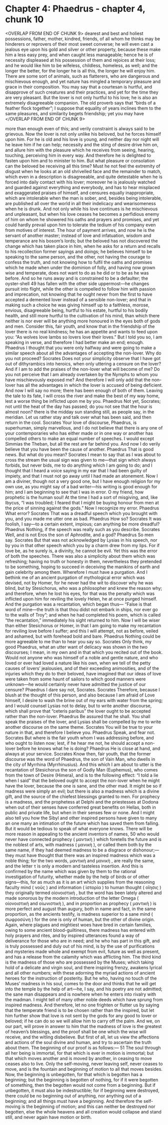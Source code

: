 # Chapter 4: Phaedrus - chapter 4, chunk 10

<OVERLAP FROM END OF CHUNK 9>
dearest and best and holiest possessions, father, mother, kindred, friends, of all whom he thinks may be hinderers or reprovers of their most sweet converse; he will even cast a jealous eye upon his gold and silver or other property, because these make him a less easy prey, and when caught less manageable; hence he is of necessity displeased at his possession of them and rejoices at their loss; and he would like him to be wifeless, childless, homeless, as well; and the longer the better, for the longer he is all this, the longer he will enjoy him. There are some sort of animals, such as flatterers, who are dangerous and mischievous enough, and yet nature has mingled a temporary pleasure and grace in their composition. You may say that a courtesan is hurtful, and disapprove of such creatures and their practices, and yet for the time they are very pleasant. But the lover is not only hurtful to his love; he is also an extremely disagreeable companion. The old proverb says that “birds of a feather flock together”; I suppose that equality of years inclines them to the same pleasures, and similarity begets friendship; yet you may have
</OVERLAP FROM END OF CHUNK 9>

more than enough even of this; and verily constraint is always said to be grievous. Now the lover is not only unlike his beloved, but he forces himself upon him. For he is old and his love is young, and neither day nor night will he leave him if he can help; necessity and the sting of desire drive him on, and allure him with the pleasure which he receives from seeing, hearing, touching, perceiving him in every way. And therefore he is delighted to fasten upon him and to minister to him. But what pleasure or consolation can the beloved be receiving all this time? Must he not feel the extremity of disgust when he looks at an old shrivelled face and the remainder to match, which even in a description is disagreeable, and quite detestable when he is forced into daily contact with his lover; moreover he is jealously watched and guarded against everything and everybody, and has to hear misplaced and exaggerated praises of himself, and censures equally inappropriate, which are intolerable when the man is sober, and, besides being intolerable, are published all over the world in all their indelicacy and wearisomeness when he is drunk. And not only while his love continues is he mischievous and unpleasant, but when his love ceases he becomes a perfidious enemy of him on whom he showered his oaths and prayers and promises, and yet could hardly prevail upon him to tolerate the tedium of his company even from motives of interest. The hour of payment arrives, and now he is the servant of another master; instead of love and infatuation, wisdom and temperance are his bosom’s lords; but the beloved has not discovered the change which has taken place in him, when he asks for a return and recalls to his recollection former sayings and doings; he believes himself to be speaking to the same person, and the other, not having the courage to confess the truth, and not knowing how to fulfil the oaths and promises which he made when under the dominion of folly, and having now grown wise and temperate, does not want to do as he did or to be as he was before. And so he runs away and is constrained to be a defaulter; the oyster-shell 49 has fallen with the other side uppermost⁠—he changes pursuit into flight, while the other is compelled to follow him with passion and imprecation, not knowing that he ought never from the first to have accepted a demented lover instead of a sensible non-lover; and that in making such a choice he was giving himself up to a faithless, morose, envious, disagreeable being, hurtful to his estate, hurtful to his bodily health, and still more hurtful to the cultivation of his mind, than which there neither is nor ever will be anything more honoured in the eyes both of gods and men. Consider this, fair youth, and know that in the friendship of the lover there is no real kindness; he has an appetite and wants to feed upon you: “As wolves love lambs so lovers love their loves.” But I told you so, I am speaking in verse, and therefore I had better make an end; enough. Phaedrus I thought that you were only halfway and were going to make a similar speech about all the advantages of accepting the non-lover. Why do you not proceed? Socrates Does not your simplicity observe that I have got out of dithyrambics into heroics, when only uttering a censure on the lover? And if I am to add the praises of the non-lover what will become of me? Do you not perceive that I am already overtaken by the Nymphs to whom you have mischievously exposed me? And therefore I will only add that the non-lover has all the advantages in which the lover is accused of being deficient. And now I will say no more; there has been enough of both of them. Leaving the tale to its fate, I will cross the river and make the best of my way home, lest a worse thing be inflicted upon me by you. Phaedrus Not yet, Socrates; not until the heat of the day has passed; do you not see that the hour is almost noon? there is the midday sun standing still, as people say, in the meridian. Let us rather stay and talk over what has been said, and then return in the cool. Socrates Your love of discourse, Phaedrus, is superhuman, simply marvellous, and I do not believe that there is any one of your contemporaries who has either made or in one way or another has compelled others to make an equal number of speeches. I would except Simmias the Theban, but all the rest are far behind you. And now I do verily believe that you have been the cause of another. Phaedrus That is good news. But what do you mean? Socrates I mean to say that as I was about to cross the stream the usual sign was given to me⁠—that sign which always forbids, but never bids, me to do anything which I am going to do; and I thought that I heard a voice saying in my ear that I had been guilty of impiety, and that I must not go away until I had made an atonement. Now I am a diviner, though not a very good one, but I have enough religion for my own use, as you might say of a bad writer⁠—his writing is good enough for him; and I am beginning to see that I was in error. O my friend, how prophetic is the human soul! At the time I had a sort of misgiving, and, like Ibycus, “I was troubled; I feared that I might be buying honour from men at the price of sinning against the gods.” Now I recognize my error. Phaedrus What error? Socrates That was a dreadful speech which you brought with you, and you made me utter one as bad. Phaedrus How so? Socrates It was foolish, I say⁠—to a certain extent, impious; can anything be more dreadful? Phaedrus Nothing, if the speech was really such as you describe. Socrates Well, and is not Eros the son of Aphrodite, and a god? Phaedrus So men say. Socrates But that was not acknowledged by Lysias in his speech, nor by you in that other speech which you by a charm drew from my lips. For if love be, as he surely is, a divinity, he cannot be evil. Yet this was the error of both the speeches. There was also a simplicity about them which was refreshing; having no truth or honesty in them, nevertheless they pretended to be something, hoping to succeed in deceiving the manikins of earth and gain celebrity among them. Wherefore I must have a purgation. And I bethink me of an ancient purgation of mythological error which was devised, not by Homer, for he never had the wit to discover why he was blind, but by Stesichorus, who was a philosopher and knew the reason why; and therefore, when he lost his eyes, for that was the penalty which was inflicted upon him for reviling the lovely Helen, he at once purged himself. And the purgation was a recantation, which began thus⁠— “False is that word of mine⁠—the truth is that thou didst not embark in ships, nor ever go to the walls of Troy”; and when he had completed his poem, which is called “the recantation,” immediately his sight returned to him. Now I will be wiser than either Stesichorus or Homer, in that I am going to make my recantation for reviling love before I suffer; and this I will attempt, not as before, veiled and ashamed, but with forehead bold and bare. Phaedrus Nothing could be more agreeable to me than to hear you say so. Socrates Only think, my good Phaedrus, what an utter want of delicacy was shown in the two discourses; I mean, in my own and in that which you recited out of the book. Would not anyone who was himself of a noble and gentle nature, and who loved or ever had loved a nature like his own, when we tell of the petty causes of lovers’ jealousies, and of their exceeding animosities, and of the injuries which they do to their beloved, have imagined that our ideas of love were taken from some haunt of sailors to which good manners were unknown⁠—he would certainly never have admitted the justice of our censure? Phaedrus I dare say not, Socrates. Socrates Therefore, because I blush at the thought of this person, and also because I am afraid of Love himself, I desire to wash the brine out of my ears with water from the spring; and I would counsel Lysias not to delay, but to write another discourse, which shall prove that “ceteris paribus” the lover ought to be accepted rather than the non-lover. Phaedrus Be assured that he shall. You shall speak the praises of the lover, and Lysias shall be compelled by me to write another discourse on the same theme. Socrates You will be true to your nature in that, and therefore I believe you. Phaedrus Speak, and fear not. Socrates But where is the fair youth whom I was addressing before, and who ought to listen now; lest, if he hear me not, he should accept a non-lover before he knows what he is doing? Phaedrus He is close at hand, and always at your service. Socrates Know then, fair youth, that the former discourse was the word of Phaedrus, the son of Vain Man, who dwells in the city of Myrrhina (Myrrhinusius). And this which I am about to utter is the recantation of Stesichorus the son of Godly Man (Euphemus), who comes from the town of Desire (Himera), and is to the following effect: “I told a lie when I said” that the beloved ought to accept the non-lover when he might have the lover, because the one is sane, and the other mad. It might be so if madness were simply an evil; but there is also a madness which is a divine gift, and the source of the chiefest blessings granted to men. For prophecy is a madness, and the prophetess at Delphi and the priestesses at Dodona when out of their senses have conferred great benefits on Hellas, both in public and private life, but when in their senses few or none. And I might also tell you how the Sibyl and other inspired persons have given to many an one many an intimation of the future which has saved them from falling. But it would be tedious to speak of what everyone knows. There will be more reason in appealing to the ancient inventors of names, 50 who would never have connected prophecy ( μαντικὴ ) which foretells the future and is the noblest of arts, with madness ( μανικὴ ), or called them both by the same name, if they had deemed madness to be a disgrace or dishonour;⁠—they must have thought that there was an inspired madness which was a noble thing; for the two words, μαντικὴ and μανικὴ , are really the same, and the letter τ is only a modern and tasteless insertion. And this is confirmed by the name which was given by them to the rational investigation of futurity, whether made by the help of birds or of other signs⁠—this, for as much as it is an art which supplies from the reasoning faculty mind ( νοῦς ) and information ( ἱστορία ) to human thought ( οἴησις ) they originally termed οἰονοιστικὴ , but the word has been lately altered and made sonorous by the modern introduction of the letter Omega ( οἰονοιστικὴ and οἰωνιστικὴ ), and in proportion as prophecy ( μαντικὴ ) is more perfect and august than augury, both in name and fact, in the same proportion, as the ancients testify, is madness superior to a sane mind ( σωφροσύνη ) for the one is only of human, but the other of divine origin. Again, where plagues and mightiest woes have bred in certain families, owing to some ancient blood-guiltiness, there madness has entered with holy prayers and rites, and by inspired utterances found a way of deliverance for those who are in need; and he who has part in this gift, and is truly possessed and duly out of his mind, is by the use of purifications and mysteries made whole and exempt from evil, future as well as present, and has a release from the calamity which was afflicting him. The third kind is the madness of those who are possessed by the Muses; which taking hold of a delicate and virgin soul, and there inspiring frenzy, awakens lyrical and all other numbers; with these adorning the myriad actions of ancient heroes for the instruction of posterity. But he who, having no touch of the Muses’ madness in his soul, comes to the door and thinks that he will get into the temple by the help of art⁠—he, I say, and his poetry are not admitted; the sane man disappears and is nowhere when he enters into rivalry with the madman. I might tell of many other noble deeds which have sprung from inspired madness. And therefore, let no one frighten or flutter us by saying that the temperate friend is to be chosen rather than the inspired, but let him further show that love is not sent by the gods for any good to lover or beloved; if he can do so we will allow him to carry off the palm. And we, on our part, will prove in answer to him that the madness of love is the greatest of heaven’s blessings, and the proof shall be one which the wise will receive, and the witling disbelieve. But first of all, let us view the affections and actions of the soul divine and human, and try to ascertain the truth about them. The beginning of our proof is as follows:⁠— 51 The soul through all her being is immortal, for that which is ever in motion is immortal; but that which moves another and is moved by another, in ceasing to move ceases also to live. Only the self-moving, never leaving self, never ceases to move, and is the fountain and beginning of motion to all that moves besides. Now, the beginning is unbegotten, for that which is begotten has a beginning; but the beginning is begotten of nothing, for if it were begotten of something, then the begotten would not come from a beginning. But if unbegotten, it must also be indestructible; for if beginning were destroyed, there could be no beginning out of anything, nor anything out of a beginning; and all things must have a beginning. And therefore the self-moving is the beginning of motion; and this can neither be destroyed nor begotten, else the whole heavens and all creation would collapse and stand still, and never again have motion or birth.